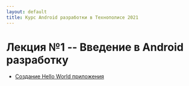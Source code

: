```yaml
---
layout: default
title: Курс Android разработки в Технополисе 2021
---
```


# Лекция №1 -- Введение в Android разработку

- [Создание Hello World приложения](./011_hello_world/)